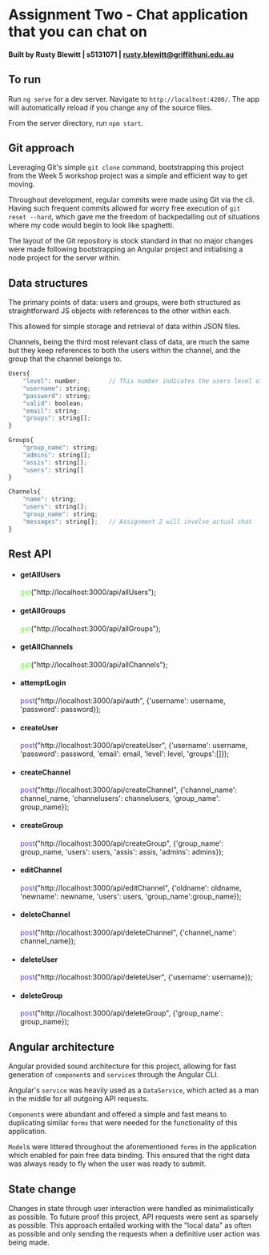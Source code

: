 # Assignment Two - Chat application that you can chat on

#### Built by Rusty Blewitt | s5131071 | rusty.blewitt@griffithuni.edu.au

## To run

Run `ng serve` for a dev server. Navigate to `http://localhost:4200/`. The app will automatically reload if you change any of the source files.

From the server directory, run `npm start`.

## Git approach

Leveraging Git's simple `git clone` command, bootstrapping this project from the Week 5 workshop project was a simple and efficient way to get moving.

Throughout development, regular commits were made using Git via the cli. Having such frequent commits allowed for worry free execution of `git reset --hard`, which gave me the freedom of backpedalling out of situations where my code would begin to look like spaghetti.

The layout of the Git repository is stock standard in that no major changes were made following bootstrapping an Angular project and initialising a node project for the server within.

## Data structures

The primary points of data: users and groups, were both structured as straightforward JS objects with references to the other within each.

This allowed for simple storage and retrieval of data within JSON files.

Channels, being the third most relevant class of data, are much the same but they keep references to both the users within the channel, and the group that the channel belongs to.

```javascript
Users{
    "level": number;        // This number indicates the users level of privilege
    "username": string;
    "password": string;
    "valid": boolean;
    "email": string;
    "groups": string[];
}

Groups{
    "group_name": string;
    "admins": string[];
    "assis": string[];
    "users": string[]
}

Channels{
    "name": string;
    "users": string[];
    "group_name": string;
    "messages": string[];   // Assignment 2 will involve actual chat
}
```

## Rest API

* <h4>getAllUsers</h4><span style="color: #66ff33">get</span>("http://localhost:3000/api/allUsers");

* <h4>getAllGroups</h4><span style="color: #66ff33">get</span>("http://localhost:3000/api/allGroups");

* <h4>getAllChannels</h4><span style="color: #66ff33">get</span>("http://localhost:3000/api/allChannels");

* <h4>attemptLogin</h4><span style="color: #6633ff">post</span>("http://localhost:3000/api/auth", {'username': username, 'password': password});

* <h4>createUser</h4><span style="color: #6633ff">post</span>("http://localhost:3000/api/createUser", {'username': username, 'password': password, 'email': email, 'level': level, 'groups':[]});

* <h4>createChannel</h4><span style="color: #6633ff">post</span>("http://localhost:3000/api/createChannel", {'channel_name': channel_name, 'channelusers': channelusers, 'group_name': group_name});

* <h4>createGroup</h4><span style="color: #6633ff">post</span>("http://localhost:3000/api/createGroup", {'group_name': group_name, 'users': users,       'assis': assis, 'admins': admins});

* <h4>editChannel</h4><span style="color: #6633ff">post</span>("http://localhost:3000/api/editChannel", {'oldname': oldname, 'newname': newname, 'users': users, 'group_name':group_name});

* <h4>deleteChannel</h4><span style="color: #6633ff">post</span>("http://localhost:3000/api/deleteChannel", {'channel_name': channel_name});

* <h4>deleteUser</h4><span style="color: #6633ff">post</span>("http://localhost:3000/api/deleteUser", {'username': username});

* <h4>deleteGroup</h4><span style="color: #6633ff">post</span>("http://localhost:3000/api/deleteGroup", {'group_name': group_name});

## Angular architecture

Angular provided sound architecture for this project, allowing for fast generation of `component`s and `service`s through the Angular CLI.

Angular's `service` was heavily used as a `DataService`, which acted as a man in the middle for all outgoing API requests.

`Component`s were abundant and offered a simple and fast means to duplicating similar `forms` that were needed for the functionality of this application.

`Model`s were littered throughout the aforementioned `forms` in the application which enabled for pain free data binding. This ensured that the right data was always ready to fly when the user was ready to submit.

## State change

Changes in state through user interaction were handled as minimalistically as possible. To future proof this project, API requests were sent as sparsely as possible. This approach entailed working with the "local data" as often as possible and only sending the requests when a definitive user action was being made.
